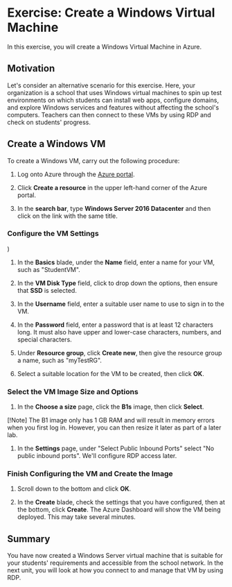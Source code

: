 # Exercise: Create a Windows Virtual Machine

In this exercise, you will create a Windows Virtual Machine in Azure.

## Motivation

<!-- Nope, this isn't a good road to go down. Are these students exploring Windows Server? Because, client images in Azure require very specific licensing. Unless you are trying to showcase nested virtualization? I'd stick with a basic server scenario. -->

Let's consider an alternative scenario for this exercise. Here, your organization is a school that uses Windows virtual machines to spin up test environments on which students can install web apps, configure domains, and explore Windows services and features without affecting the school's computers. Teachers can then connect to these VMs by using RDP and check on students' progress.

## Create a Windows VM

To create a Windows VM, carry out the following procedure:

1. Log onto Azure through the [Azure portal](https://portal.azure.com).

1. Click **Create a resource** in the upper left-hand corner of the Azure portal.

1. In the **search bar**, type  **Windows Server 2016 Datacenter**  and then click on the link with the same title.

### Configure the VM Settings

<!-- all of this is changing in a couple of weeks when the new experience goes live. There won't be blades anymore, they are more like tabs and have a different arrangement.... -->)

1. In the **Basics** blade, under the **Name** field, enter a name for your VM, such as "StudentVM".

1. In the **VM Disk Type** field, click to drop down the options, then ensure that **SSD** is selected.

1. In the **Username** field, enter a suitable user name to use to sign in to the VM.

1. In the **Password** field, enter a password that is at least 12 characters long. It must also have upper and lower-case characters, numbers, and special characters.

1. Under **Resource group**, click **Create new**, then give the resource group a name, such as "myTestRG".

1. Select a suitable location for the VM to be created, then click **OK**.

### Select the VM Image Size and Options

1. In the **Choose a size** page, click the **B1s** image, then click **Select**.

<!-- I wouldn't do this to them... it seems mean. Tell them to use a B2 or something that won't throw errors. Also, B1 is pretty unusable and a really bad first experience. -->

[!Note] The B1 image only has 1 GB RAM and will result in memory errors when you first log in. However, you can then resize it later as part of a later lab.

<!-- why aren't you configuring access here? Especially when your proposed use case is around RDP access. I basically makes your summary incorrect.  I'd enable RDP here and show them how to change the RDP port in another module and how to open other ports like port 80. -->

1. In the **Settings** page, under "Select Public Inbound Ports" select "No public inbound ports". We'll configure RDP access later.

### Finish Configuring the VM and Create the Image

1. Scroll down to the bottom and click **OK**.

1. In the **Create** blade, check the settings that you have configured, then at the bottom, click **Create**. The Azure Dashboard will show the VM being deployed. This may take several minutes.

## Summary

You have now created a Windows Server virtual machine that is suitable for your students' requirements and accessible from the school network. In the next unit, you will look at how you connect to and manage that VM by using RDP.
